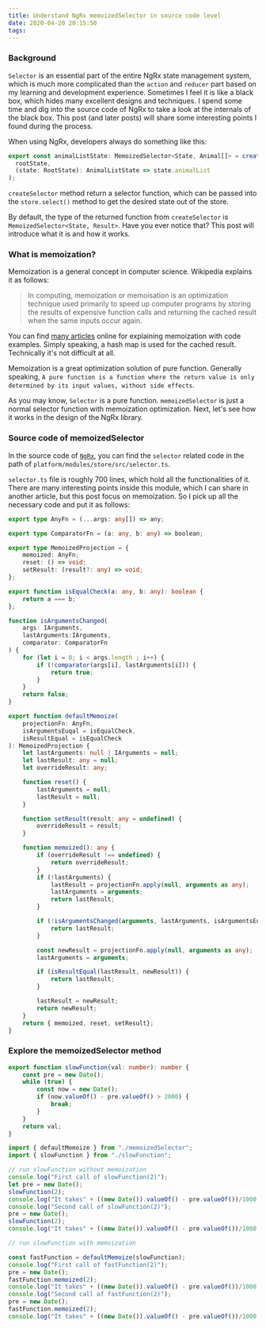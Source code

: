```yaml
---
title: Understand NgRx memoizedSelector in source code level
date: 2020-04-20 20:15:50
tags:
---
```


### Background

`Selector` is an essential part of the entire NgRx state management system, which is much more complicated than the `action` and `reducer` part based on my learning and development experience. Sometimes I feel it is like a black box, which hides many excellent designs and techniques. I spend some time and dig into the source code of NgRx to take a look at the internals of the black box. This post (and later posts) will share some interesting points I found during the process. 

When using NgRx, developers always do something like this: 

``` javascript 
export const animalListState: MemoizedSelector<State, Animal[]> = createSelector(
  rootState,
  (state: RootState): AnimalListState => state.animalList
);
```

`createSelector` method return a selector function, which can be passed into the `store.select()` method to get the desired state out of the store. 

By default, the type of the returned function from `createSelector` is `MemoizedSelector<State, Result>`. Have you ever notice that? This post will introduce what it is and how it works. 


###  What is memoization?

Memoization is a general concept in computer science. Wikipedia explains it as follows: 

> In computing, memoization or memoisation is an optimization technique used primarily to speed up computer programs by storing the results of expensive function calls and returning the cached result when the same inputs occur again. 

You can find [many articles](https://dev.to/carlillo/understanding-javascripttypescript-memoization-o7k) online for explaining memoization with code examples. Simply speaking, a hash map is used for the cached result. Technically it's not difficult at all. 

Memoization is a great optimization solution of pure function. Generally speaking, `A pure function is a function where the return value is only determined by its input values, without side effects`.

As you may know, `Selector` is a pure function. `memoizedSelector` is just a normal selector function with memoization optimization. Next, let's see how it works in the design of the NgRx library.

### Source code of memoizedSelector 

In the source code of [`NgRx`](https://github.com/ngrx/platform/blob/master/modules/store/src/selector.ts), you can find the `selector` related code in the path of `platform/modules/store/src/selector.ts`.  

`selector.ts` file is roughly 700 lines, which hold all the functionalities of it. There are many interesting points inside this module, which I can share in another article, but this post focus on memoization. So I pick up all the necessary code and put it as follows: 

``` typescript 
export type AnyFn = (...args: any[]) => any;

export type ComparatorFn = (a: any, b: any) => boolean;

export type MemoizedProjection = {
    memoized: AnyFn;
    reset: () => void;
    setResult: (result?: any) => void;
};

export function isEqualCheck(a: any, b: any): boolean {
    return a === b;
};

function isArgumentsChanged(
    args: IArguments,
    lastArguments:IArguments,
    comparator: ComparatorFn
) {
    for (let i = 0; i < args.length ; i++) {
        if (!comparator(args[i], lastArguments[i])) {
            return true;
        }
    }
    return false;
}

export function defaultMemoize(
    projectionFn: AnyFn,
    isArgumentsEuqal = isEqualCheck,
    isResultEqual = isEqualCheck
): MemoizedProjection {
    let lastArguments: null | IArguments = null;
    let lastResult: any = null;
    let overrideResult: any;

    function reset() {
        lastArguments = null;
        lastResult = null;
    }

    function setResult(result: any = undefined) {
        overrideResult = result;
    }

    function memoized(): any {
        if (overrideResult !== undefined) {
            return overrideResult;
        } 
        if (!lastArguments) {
            lastResult = projectionFn.apply(null, arguments as any);
            lastArguments = arguments;
            return lastResult;
        }

        if (!isArgumentsChanged(arguments, lastArguments, isArgumentsEuqal)) {
            return lastResult;
        }

        const newResult = projectionFn.apply(null, arguments as any);
        lastArguments = arguments;

        if (isResultEqual(lastResult, newResult)) {
            return lastResult;
        }

        lastResult = newResult;
        return newResult;
    }
    return { memoized, reset, setResult};
}
```

### Explore the memoizedSelector method

``` typescript 
export function slowFunction(val: number): number {
    const pre = new Date();
    while (true) {
        const now = new Date();
        if (now.valueOf() - pre.valueOf() > 2000) {
            break;
        }
    }
    return val;
}
```


``` typescript 
import { defaultMemoize } from "./memoizedSelector";
import { slowFunction } from "./slowFunction";

// run slowFunction without memoization
console.log("First call of slowFunction(2)");
let pre = new Date();
slowFunction(2);
console.log("It takes" + ((new Date()).valueOf() - pre.valueOf())/1000 +  "seconds \n");
console.log("Second call of slowFunction(2)");
pre = new Date();
slowFunction(2);
console.log("It takes" + ((new Date()).valueOf() - pre.valueOf())/1000 +  "seconds \n");

// run slowFunction with memoization

const fastFunction = defaultMemoize(slowFunction);
console.log("First call of fastFunction(2)");
pre = new Date();
fastFunction.memoized(2);
console.log("It takes" + ((new Date()).valueOf() - pre.valueOf())/1000 +  "seconds \n");
console.log("Second call of fastFunction(2)");
pre = new Date();
fastFunction.memoized(2);
console.log("It takes" + ((new Date()).valueOf() - pre.valueOf())/1000 +  "seconds \n");
```

